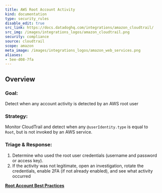 ```yaml
---
title: AWS Root Account Activity
kind: documentation
type: security_rules
disable_edit: true
src_link: https://docs.datadoghq.com/integrations/amazon_cloudtrail/
src_img: /images/integrations_logos/amazon_cloudtrail.png
security: compliance
source: cloudtrail
scope: amazon
meta_image: /images/integrations_logos/amazon_web_services.png
aliases:
- 5ee-d08-7fa
---
```


## Overview

### **Goal:**
Detect when any account activity is detected by an AWS root user

### **Strategy:**
Monitor CloudTrail and detect when any `@userIdentity.type` is equal to `Root`, but is not invoked by an AWS service.

### **Triage & Response:**
1. Determine who used the root user credentials (username and password or access key).
2. If the activity was not legitimate, open an investigation, rotate the credentials, enable 2FA (if not already enabled), and see what activity occurred

**[Root Account Best Practices][1]**

[1]: https://docs.aws.amazon.com/IAM/latest/UserGuide/id_root-user.html

